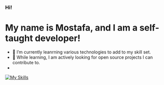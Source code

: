 ### Hi! 
# My name is Mostafa, and I am  a self-taught developer!


- 🌱 I’m currently leanrning various technologies to add to my skill set.
- 👯 While learning, I am actively looking for open source projects I can contribute to.
- 
[![My Skills](https://skillicons.dev/icons?i=js,html,css,bash,docker,py,flask,sqlite,selenium)](https://skillicons.dev)

